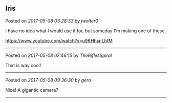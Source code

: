 ## Iris
Posted on *2017-05-08 03:28:33* by *jwolter0*

I have no idea what I would use it for, but someday I'm making one of these.

https://www.youtube.com/watch?v=u9KHhsnLhfM

---

Posted on *2017-05-08 07:46:15* by *TheRiflesSpiral*

That is way cool!

---

Posted on *2017-05-08 09:36:30* by *gero*

Nice! A gigantic camera?

---

